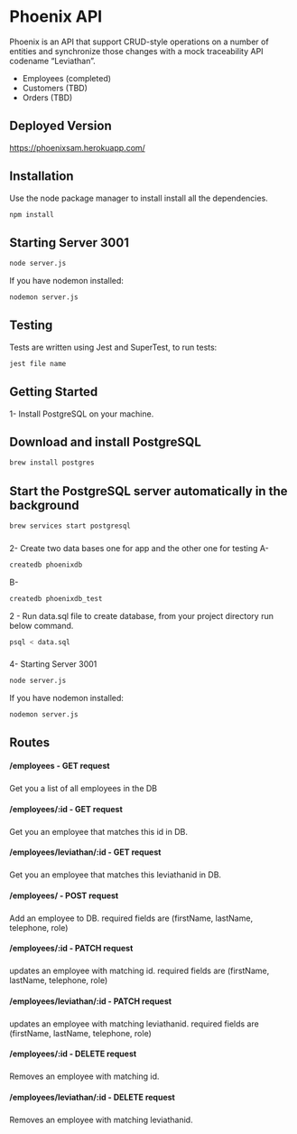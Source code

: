 # Phoenix API

Phoenix is an API that support CRUD-style operations on a number of entities and synchronize those changes with a mock traceability API codename “Leviathan”.  
- Employees (completed)
- Customers (TBD)
- Orders (TBD)

## Deployed Version
https://phoenixsam.herokuapp.com/

## Installation

Use the node package manager to install install all the dependencies.

```bash
npm install
```
## Starting Server 3001

```bash
node server.js
```
If you have nodemon installed:
```bash
nodemon server.js
```
## Testing
Tests are written using Jest and SuperTest, to run tests:
```bash
jest file name
```
## Getting Started
1- Install PostgreSQL on your machine.

## Download and install PostgreSQL

```bash
brew install postgres
```
## Start the PostgreSQL server automatically in the background

```bash
brew services start postgresql
```
###
2- Create two data bases one for app and the other one for testing
A-  
```bash
createdb phoenixdb
```
B- 
```bash
createdb phoenixdb_test
```
2 - Run data.sql file to create database, from your project directory run below command.
```bash
psql < data.sql 
```
<!-- 3- change name of .envSample file to .env and add your APIUser and APIKey. -->
###
4- 
Starting Server 3001

```bash
node server.js
```
If you have nodemon installed:
```bash
nodemon server.js
```
## Routes
#### /employees - GET request
### 
Get you a list of all employees in the DB
#### /employees/:id - GET request
### 
Get you an employee that matches this id in DB.
#### /employees/leviathan/:id - GET request
### 
Get you an employee that matches this leviathanid in DB.
#### /employees/ - POST request
### 
Add an employee to DB.
required fields are (firstName, lastName, telephone, role)
#### /employees/:id - PATCH request
### 
updates an employee with matching id.
required fields are (firstName, lastName, telephone, role)
#### /employees/leviathan/:id - PATCH request
### 
updates an employee with matching leviathanid.
required fields are (firstName, lastName, telephone, role)
#### /employees/:id - DELETE request
### 
Removes an employee with matching id.
#### /employees/leviathan/:id - DELETE request
### 
Removes an employee with matching leviathanid.
